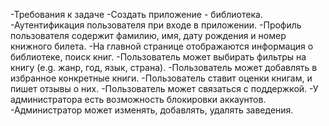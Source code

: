 -Требования к задаче
-Создать приложение - библиотека.
-Аутентификация пользователя при входе в приложении.
-Профиль пользователя содержит фамилию, имя, дату рождения и номер книжного билета.
-На главной странице отображаются информация о библиотеке, поиск книг.
-Пользователь может выбирать фильтры на книгу (e.g. жанр, год, язык, страна).
-Пользователь может добавлять в избранное конкретные книги.
-Пользователь ставит оценки книгам, и пишет отзывы о них.
-Пользователь может связаться с поддержкой.
-У администратора есть возможность блокировки аккаунтов.
-Администратор может изменять, добавлять, удалять заведения.
